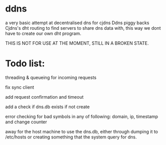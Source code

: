 # ddns
a very basic attempt at decentralised dns for cjdns
Ddns piggy backs Cjdns's dht routing to find servers to share dns data with, this way we dont have to create our own dht program. 

THIS IS NOT FOR USE AT THE MOMENT, STILL IN A BROKEN STATE.

Todo list:
==========

threading & queueing for incoming requests

fix sync client

add request confirmation and timeout

add a check if dns.db exists if not create

error checking for bad symbols in any of following: domain, ip, timestamp and change counter

away for the host machine to use the dns.db, either through dumping it to /etc/hosts or creating something that the system query for dns.
